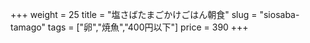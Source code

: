 +++
weight = 25
title  = "塩さばたまごかけごはん朝食"
slug   = "siosaba-tamago"
tags   = ["卵","焼魚","400円以下"]
price  = 390
+++

